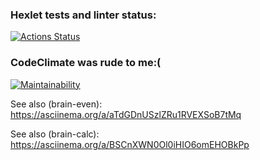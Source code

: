 ### Hexlet tests and linter status:

[![Actions Status](https://github.com/EvgZhar/backend-project-44/actions/workflows/hexlet-check.yml/badge.svg)](https://github.com/EvgZhar/backend-project-44/actions)

### CodeClimate was rude to me:(

[![Maintainability](https://api.codeclimate.com/v1/badges/2eb8ba0d056e3b52f34a/maintainability)](https://codeclimate.com/github/EvgZhar/backend-project-44/maintainability)

See also (brain-even): https://asciinema.org/a/aTdGDnUSzlZRu1RVEXSoB7tMq

See also (brain-calc): https://asciinema.org/a/BSCnXWN0Ol0iHIO6omEHOBkPp
